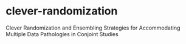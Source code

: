 # clever-randomization
Clever Randomization and Ensembling Strategies for Accommodating Multiple Data Pathologies in Conjoint Studies

